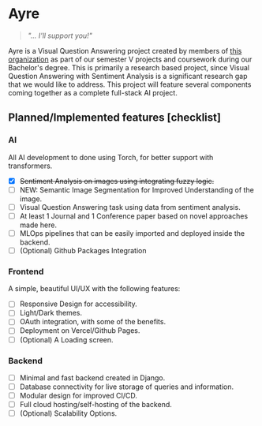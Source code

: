 # Ayre

> *"... I'll support you!"*

Ayre is a Visual Question Answering project created by members of [this organization](https://github.com/projectayre) as part of our semester V projects and coursework during our Bachelor's degree. This is primarily a research based project, since Visual Question Answering with Sentiment Analysis is a significant research gap that we would like to address. This project will feature several components coming together as a complete full-stack AI project.

## Planned/Implemented features [checklist]

### AI

All AI development to done using Torch, for better support with transformers.

- [x] ~~Sentiment Analysis on images using integrating fuzzy logic.~~
- [ ] NEW: Semantic Image Segmentation for Improved Understanding of the image.
- [ ] Visual Question Answering task using data from sentiment analysis.
- [ ] At least 1 Journal and 1 Conference paper based on novel approaches made here.
- [ ] MLOps pipelines that can be easily imported and deployed inside the backend.
- [ ] (Optional) Github Packages Integration

### Frontend

A simple, beautiful UI/UX with the following features:

- [ ] Responsive Design for accessibility.
- [ ] Light/Dark themes.
- [ ] OAuth integration, with some of the benefits.
- [ ] Deployment on Vercel/Github Pages.
- [ ] (Optional) A Loading screen.

### Backend

- [ ] Minimal and fast backend created in Django.
- [ ] Database connectivity for live storage of queries and information.
- [ ] Modular design for improved CI/CD.
- [ ] Full cloud hosting/self-hosting of the backend.
- [ ] (Optional) Scalability Options.

